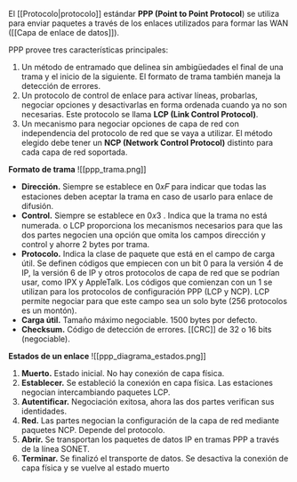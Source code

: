 El [[Protocolo|protocolo]] estándar **PPP (Point to Point Protocol**) se utiliza para enviar paquetes a través de los enlaces utilizados para formar las WAN  ([[Capa de enlace de datos]]).

PPP provee tres características principales:
1. Un método de entramado que delinea sin ambigüedades el final de una trama y el inicio de la siguiente. El formato de trama también maneja la detección de errores.
2. Un protocolo de control de enlace para activar líneas, probarlas, negociar opciones y desactivarlas en forma ordenada cuando ya no son necesarias. Este protocolo se llama **LCP (Link Control Protocol)**.
3. Un mecanismo para negociar opciones de capa de red con independencia del protocolo de red que se vaya a utilizar. El método elegido debe tener un **NCP (Network Control Protocol)** distinto para cada capa de red soportada.

**Formato de trama**
![[ppp_trama.png]]

* **Dirección.** Siempre se establece en 0𝑥𝐹 para indicar que todas las estaciones deben aceptar la trama en caso de usarlo para enlace de difusión.
* **Control.** Siempre se establece en 0𝑥3 . Indica que la trama no está numerada. o LCP proporciona los mecanismos necesarios para que las dos partes negocien una opción que omita los campos dirección y control y ahorre 2 bytes por trama.
* **Protocolo.** Indica la clase de paquete que está en el campo de carga útil. Se definen códigos que empiecen con un bit 0 para la versión 4 de IP, la versión 6 de IP y otros protocolos de capa de red que se podrían usar, como IPX y AppleTalk. Los códigos que comienzan con un 1 se utilizan para los protocolos de configuración PPP (LCP y NCP). LCP permite negociar para que este campo sea un solo byte (256 protocolos es un montón).
* **Carga útil.** Tamaño máximo negociable. 1500 bytes por defecto. 
* **Checksum.** Código de detección de errores. [[CRC]] de 32 o 16 bits (negociable).

**Estados de un enlace**
![[ppp_diagrama_estados.png]]

1. **Muerto.** Estado inicial. No hay conexión de capa física. 
2. **Establecer.** Se estableció la conexión en capa física. Las estaciones negocian intercambiando paquetes LCP. 
3. **Autentificar.** Negociación exitosa, ahora las dos partes verifican sus identidades.
4. **Red.** Las partes negocian la configuración de la capa de red mediante paquetes NCP. Depende del protocolo. 
5. **Abrir.** Se transportan los paquetes de datos IP en tramas PPP a través de la línea SONET. 
6. **Terminar.** Se finalizó el transporte de datos. Se desactiva la conexión de capa física y se vuelve al estado muerto